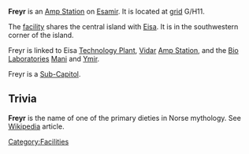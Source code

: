 **Freyr** is an [Amp Station](/Amp_Station "wikilink") on
[Esamir](/Esamir "wikilink"). It is located at
[grid](/Map_grid "wikilink") G/H11.

The [facility](/facility "wikilink") shares the central island with
[Eisa](/Eisa "wikilink"). It is in the southwestern corner of the island.

Freyr is linked to Eisa [Technology Plant](/Technology_Plant "wikilink"),
[Vidar](/Vidar "wikilink") [Amp Station](/Amp_Station "wikilink"), and the
[Bio Laboratories](/Bio_Laboratory "wikilink") [Mani](/Mani "wikilink")
and [Ymir](/Ymir "wikilink").

Freyr is a [Sub-Capitol](/Sub-Capitol "wikilink").

## Trivia

**Freyr** is the name of one of the primary dieties in Norse mythology.
See [Wikipedia](http://en.wikipedia.org/wiki/Freyr) article.

[Category:Facilities](/Category:Facilities "wikilink")
